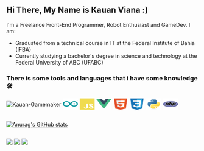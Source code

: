 ## Hi There, My Name is Kauan Viana :)
 I'm a Freelance Front-End Programmer, Robot Enthusiast and GameDev. I am:
 - Graduated from a technical course in IT at the Federal Institute of Bahia (IFBA)
 - Currently studying a bachelor's degree in science and technology at the Federal University of ABC (UFABC)

### There is some tools and languages that i have some knowledge 🛠️


<div>
    <img align="center" alt="Kauan-Gamemaker" height="30" width="30" src="https://coal.gamemaker.io/sites/5d75794b3c84c70006700381/theme/images/svg/logomark.svg?1653389763">
    <img align="center" alt="Kauan-Arduino" height="30" width="40" src="https://raw.githubusercontent.com/devicons/devicon/master/icons/arduino/arduino-original.svg">
    <img align="center" alt="Kauan-Js" height="30" width="40" src="https://raw.githubusercontent.com/devicons/devicon/master/icons/javascript/javascript-plain.svg">
    <img align="center" alt="Kauan-VueJs" height="30" width="40" src="https://raw.githubusercontent.com/devicons/devicon/master/icons/vuejs/vuejs-original.svg">
    <img align="center" alt="Kauan-HTML" height="30" width="40" src="https://raw.githubusercontent.com/devicons/devicon/master/icons/html5/html5-original.svg">
    <img align="center" alt="Kauan-CSS" height="30" width="40" src="https://raw.githubusercontent.com/devicons/devicon/master/icons/css3/css3-original.svg">
    <img align="center" alt="Kauan-Python" height="30" width="40" src="https://raw.githubusercontent.com/devicons/devicon/master/icons/python/python-original.svg">
    <img align="center" alt="Kauan-PHP" height="30" width="40" src="https://raw.githubusercontent.com/devicons/devicon/master/icons/php/php-original.svg">
</div>

##

[![Anurag's GitHub stats](https://github-readme-stats.vercel.app/api?username=KauanViana&show_icons=true&theme=dark)](https://github.com/anuraghazra/github-readme-stats)

##

<div> 
  <a href="https://instagram.com/kauan.vo" target="_blank"><img src="https://img.shields.io/badge/-Instagram-%23E4405F?style=for-the-badge&logo=instagram&logoColor=white" target="_blank"></a>
  <a href = "mailto:kauanviana47727@gmail.com"><img src="https://img.shields.io/badge/-Gmail-%23333?style=for-the-badge&logo=gmail&logoColor=white" target="_blank"></a>
  <a href="https://www.linkedin.com/in/kauan-viana-1a219927b/" target="_blank"><img src="https://img.shields.io/badge/-LinkedIn-%230077B5?style=for-the-badge&logo=linkedin&logoColor=white" target="_blank"></a> 
</div>
